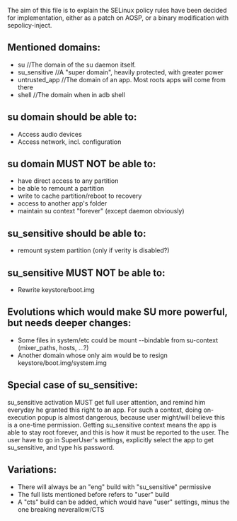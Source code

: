 The aim of this file is to explain the SELinux policy rules have been decided for implementation, either as a patch on AOSP, or a binary modification with sepolicy-inject.


## Mentioned domains:

- su //The domain of the su daemon itself.
- su\_sensitive //A "super domain", heavily protected, with greater power
- untrusted\_app //The domain of an app. Most roots apps will come from there
- shell //The domain when in adb shell


## su domain should be able to:
- Access audio devices
- Access network, incl. configuration

## su domain MUST NOT be able to:
- have direct access to any partition
- be able to remount a partition
- write to cache partition/reboot to recovery
- access to another app's folder
- maintain su context "forever" (except daemon obviously)

## su\_sensitive should be able to:
- remount system partition (only if verity is disabled?)

## su\_sensitive MUST NOT be able to:
- Rewrite keystore/boot.img

## Evolutions which would make SU more powerful, but needs deeper changes:
- Some files in system/etc could be mount --bindable from su-context (mixer\_paths, hosts, ...?)
- Another domain whose only aim would be to resign keystore/boot.img/system.img

## Special case of su\_sensitive:
su\_sensitive activation MUST get full user attention, and remind him everyday he granted this right to an app.
For such a context, doing on-execution popup is almost dangerous, because user might/will believe this is a one-time permission.
Getting su\_sensitive context means the app is able to stay root forever, and this is how it must be reported to the user.
The user have to go in SuperUser's settings, explicitly select the app to get su\_sensitive, and type his password.



## Variations:
- There will always be an "eng" build with "su\_sensitive" permissive
- The full lists mentioned before refers to "user" build
- A "cts" build can be added, which would have "user" settings, minus the one breaking neverallow/CTS
